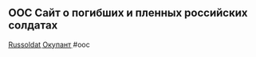 ## OOC Cайт о погибших и пленных российских солдатах
<abbr title="Cайт о погибших и пленных российских солдатах">[Russoldat](https://russoldat.info) </abbr>
<abbr title="Cайт о погибших и пленных российских солдатах">[Окупант](https://invaders-rf.com) </abbr>
#ooc 